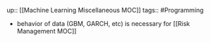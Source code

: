 up:: [[Machine Learning Miscellaneous MOC]]
tags:: #Programming 


- behavior of data (GBM, GARCH, etc) is necessary for [[Risk Management MOC]]
